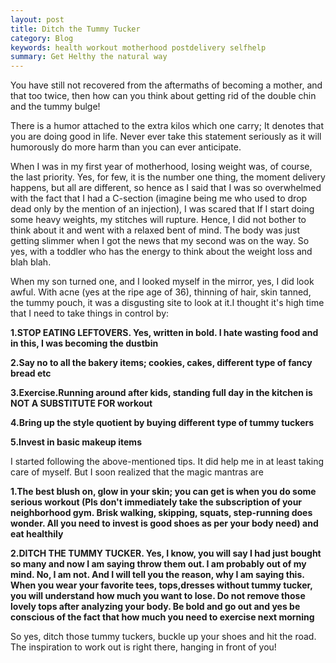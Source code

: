 ```yaml
---
layout: post
title: Ditch the Tummy Tucker
category: Blog
keywords: health workout motherhood postdelivery selfhelp
summary: Get Helthy the natural way
---
```

You have still not recovered from the aftermaths of becoming a mother, and that too twice, then how can you think about getting rid of the double chin and the tummy bulge! 

There is a humor attached to the extra kilos which one carry; It denotes that you are doing good in life. Never ever take this statement seriously as it will humorously do more harm than you can ever anticipate.

When I was in my first year of motherhood, losing weight was, of course, the last priority. Yes, for few, it is the number one thing, the moment delivery happens, but all are different, so hence as I said that I was so overwhelmed with the fact that I had a C-section (imagine being me who used to drop dead only by the mention of an injection), I was scared that If I start doing some heavy weights, my stitches will rupture. Hence, I did not bother to think about it and went with a relaxed bent of mind. The body was just getting slimmer when I got the news that my second was on the way. So yes, with a toddler who has the energy to think about the weight loss and blah blah.

When my son turned one, and I looked myself in the mirror, yes, I did look awful. With acne (yes at the ripe age of 36), thinning of hair, skin tanned, the tummy pouch, it was a disgusting site to look at it.I thought it's high time that I need to take things in control by:

**1.STOP EATING LEFTOVERS. Yes, written in bold. I hate wasting food and in this, I was becoming the dustbin**

**2.Say no to all the bakery items; cookies, cakes, different type of fancy bread etc**

**3.Exercise.Running around after kids, standing full day in the kitchen is NOT A SUBSTITUTE FOR workout**

**4.Bring up the style quotient by buying different type of tummy tuckers**

**5.Invest in basic makeup items**

I started following the above-mentioned tips. It did help me in at least taking care of myself. But I soon realized that the magic mantras are 

**1.The best blush on, glow in your skin; you can get is when you do some serious workout (Pls don't immediately take the subscription of your neighborhood gym. Brisk walking, skipping, squats, step-running does wonder. All you need to invest is good shoes as per your body need) and eat healthily**

**2.DITCH THE TUMMY TUCKER. Yes, I know, you will say I had just bought so many and now I am saying throw them out. I am probably out of my mind. No, I am not. And I will tell you the reason, why I am saying this. When you wear your favorite tees, tops,dresses without tummy tucker, you will understand how much you want to lose. Do not remove those lovely tops after analyzing your body. Be bold and go out and yes be conscious of the fact that how much you need to exercise next morning**

So yes, ditch those tummy tuckers, buckle up your shoes and hit the road. The inspiration to work out is right there, hanging in front of you!

